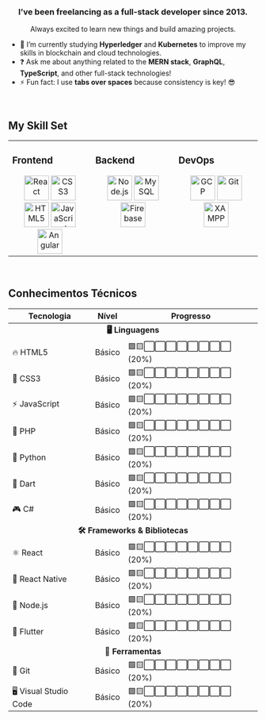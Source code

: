 <div align="center">

### I’ve been freelancing as a full-stack developer since 2013.  
Always excited to learn new things and build amazing projects.

</div>

- 🔭 I’m currently studying **Hyperledger** and **Kubernetes** to improve my skills in blockchain and cloud technologies.
- ❓ Ask me about anything related to the **MERN stack**, **GraphQL**, **TypeScript**, and other full-stack technologies!
- ⚡ Fun fact: I use **tabs over spaces** because consistency is key! 😎

<br/>

## My Skill Set  

<table>
<tr>
<td valign="top" width="33%">

### Frontend  
<div align="center">  
  <img src="https://profilinator.rishav.dev/skills-assets/react-original-wordmark.svg" alt="React" height="50" />  
  <img src="https://profilinator.rishav.dev/skills-assets/css3-original-wordmark.svg" alt="CSS3" height="50" />  
  <img src="https://profilinator.rishav.dev/skills-assets/html5-original-wordmark.svg" alt="HTML5" height="50" />  
  <img src="https://profilinator.rishav.dev/skills-assets/javascript-original.svg" alt="JavaScript" height="50" />  
  <img src="https://profilinator.rishav.dev/skills-assets/angularjs-original.svg" alt="Angular" height="50" />  
</div>

</td>
<td valign="top" width="33%">

### Backend  
<div align="center">  
  <img src="https://profilinator.rishav.dev/skills-assets/nodejs-original-wordmark.svg" alt="Node.js" height="50" />  
  <img src="https://profilinator.rishav.dev/skills-assets/mysql-original-wordmark.svg" alt="MySQL" height="50" />  
  <img src="https://profilinator.rishav.dev/skills-assets/firebase.png" alt="Firebase" height="50" />  
</div>

</td>
<td valign="top" width="33%">

### DevOps  
<div align="center">  
  <img src="https://profilinator.rishav.dev/skills-assets/google_cloud-icon.svg" alt="GCP" height="50" />  
  <img src="https://profilinator.rishav.dev/skills-assets/git-scm-icon.svg" alt="Git" height="50" />  
  <img src="https://profilinator.rishav.dev/skills-assets/xampp.png" alt="XAMPP" height="50" />  
</div>

</td>
</tr>
</table>

<br/>

## Conhecimentos Técnicos
<table>
  <thead>
    <tr>
      <th>Tecnologia</th>
      <th>Nível</th>
      <th>Progresso</th>
    </tr>
  </thead>
  <tbody>
    <!-- Linguagens -->
    <tr>
      <td colspan="3" align="center"><strong>🖥️ Linguagens</strong></td>
    </tr>
    <tr>
      <td>🔥 HTML5</td>
      <td>Básico</td>
      <td>🟩🟨⬜⬜⬜⬜⬜⬜⬜⬜ (20%)</td>
    </tr>
    <tr>
      <td>🎨 CSS3</td>
      <td>Básico</td>
      <td>🟩🟨⬜⬜⬜⬜⬜⬜⬜⬜ (20%)</td>
    </tr>
    <tr>
      <td>⚡ JavaScript</td>
      <td>Básico</td>
      <td>🟩🟨⬜⬜⬜⬜⬜⬜⬜⬜ (20%)</td>
    </tr>
    <tr>
      <td>🐘 PHP</td>
      <td>Básico</td>
      <td>🟩🟨⬜⬜⬜⬜⬜⬜⬜⬜ (20%)</td>
    </tr>
    <tr>
      <td>🐍 Python</td>
      <td>Básico</td>
      <td>🟩🟨⬜⬜⬜⬜⬜⬜⬜⬜ (20%)</td>
    </tr>
    <tr>
      <td>🔷 Dart</td>
      <td>Básico</td>
      <td>🟩🟨⬜⬜⬜⬜⬜⬜⬜⬜ (20%)</td>
    </tr>
    <tr>
      <td>🎮 C#</td>
      <td>Básico</td>
      <td>🟩🟨⬜⬜⬜⬜⬜⬜⬜⬜ (20%)</td>
    </tr>
    <tr>
      <!-- Frameworks e Bibliotecas -->
      <td colspan="3" align="center"><strong>🛠️ Frameworks & Bibliotecas</strong></td>
    </tr>
    <tr>
      <td>⚛️ React</td>
      <td>Básico</td>
      <td>🟩🟨⬜⬜⬜⬜⬜⬜⬜⬜ (20%)</td>
    </tr>
    <tr>
      <td>📱 React Native</td>
      <td>Básico</td>
      <td>🟩🟨⬜⬜⬜⬜⬜⬜⬜⬜ (20%)</td>
    </tr>
    <tr>
      <td>🌿 Node.js</td>
      <td>Básico</td>
      <td>🟩🟨⬜⬜⬜⬜⬜⬜⬜⬜ (20%)</td>
    </tr>
    <tr>
      <td>📱 Flutter</td>
      <td>Básico</td>
      <td>🟩🟨⬜⬜⬜⬜⬜⬜⬜⬜ (20%)</td>
    </tr>
    <tr>
      <!-- Ferramentas -->
      <td colspan="3" align="center"><strong>🧰 Ferramentas</strong></td>
    </tr>
    <tr>
      <td>🌱 Git</td>
      <td>Básico</td>
      <td>🟩🟨⬜⬜⬜⬜⬜⬜⬜⬜ (20%)</td>
    </tr>
    <tr>
      <td>🖥️ Visual Studio Code</td>
      <td>Básico</td>
      <td>🟩🟨⬜⬜⬜⬜⬜⬜⬜⬜ (20%)</td>
    </tr>
  </tbody>
</table>
